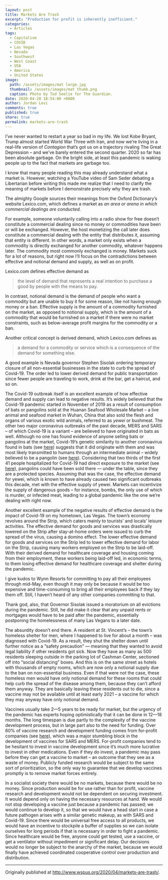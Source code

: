 ```yaml
---
layout: post
title: Markets Are Trash
excerpt: "Production for profit is inherently inefficient."
categories:
  - Articles
tags:
  - Capitalism
  - COVID
  - Las Vegas
  - Nevada
  - Southwest
  - West Coast
  - USA
  - America
  - United States
image: 
  path: /assets/images/mat large.jpg
  thumbnail: /assets/images/mat thumb.png
  caption: Photo by Tod Seelie for The Guardian.
date: 2020-04-20 18:54:00 +0800
author: Jordan Levi
comments: true
published: true
share: true
permalink: markets-are-trash
---
```

I’ve never wanted to restart a year so bad in my life. We lost Kobe Bryant, Trump almost started World War Three with Iran, and now we’re living in a real-life version of <i>Contagion</i> that’s got us on a trajectory rivaling The Great Depression – and we’ve barely entered the second quarter. 2020 so far has been absolute garbage. On the bright side, at least this pandemic is waking people up to the fact that markets are garbage too.  

I know that many people reading this may already understand what a market is. However, watching a YouTube video of Sam Seder debating a Libertarian before writing this made me realize that I need to clarify the meaning of markets before I demonstrate precisely why they are trash. 

The almighty Google sources their meanings from the Oxford Dictionary’s website Lexico.com, which defines a market as <i>an area or arena in which commercial dealings are conducted.</i> 

For example, someone voluntarily calling into a radio show for free doesn’t constitute a commercial dealing since no money or commodities have been or will be exchanged. However, the host monetizing the call later does constitute a commercial dealing with the entity that distributes it, assuming that entity is different. In other words, a market only exists when a commodity is directly exchanged for another commodity, whatever happens later. The commodity most commonly exchanged is money. Markets suck for a lot of reasons, but right now I’ll focus on the contradictions between effective and notional demand and supply, as well as on profit.  

Lexico.com defines effective demand as 

<blockquote>the level of demand that represents a real intention to purchase a good by people with the means to pay.</blockquote>

In contrast, notional demand is the demand of people who want a commodity but are unable to buy it for some reason, like not having enough money or a ban. Effective supply is the amount of a commodity furnished on the market, as opposed to notional supply, which is the amount of a commodity that would be furnished on a market if there were no market constraints, such as below-average profit margins for the commodity or a ban. 

Another critical concept is derived demand, which Lexico.com defines as 

<blockquote>a demand for a commodity or service which is a consequence of the demand for something else.</blockquote>

A good example is Nevada governor Stephen Sisolak ordering temporary closure of all non-essential businesses in the state to curb the spread of Covid-19. The order led to lower derived demand for public transportation since fewer people are traveling to work, drink at the bar, get a haircut, and so on.  

The Covid-19 outbreak itself is an excellent example of how effective demand and supply can lead to negative results. It’s widely believed that the Covid-19 pandemic started in November of 2019 as a result of consumption of bats or pangolins sold at the Huanan Seafood Wholesale Market – a live animal and seafood market in Wuhan, China that also sold the flesh and organs of various exotic wild animals, referred to as <i>yewei</i> or bushmeat. The other two major coronavirus outbreaks of the past decade, MERS and SARS – of which Covid-19 is a variant – are believed to have originated in bats as well. Although no one has found evidence of anyone selling bats or pangolins at the market, Covid-19’s genetic similarity to another coronavirus found in bats (see [here](https://www.dailymail.co.uk/health/article-7960423/The-Latest-Shanghai-index-drops-8-virus-outbreak-grows.html)) suggests that it did originate with them and was most likely transmitted to humans through an intermediate animal – widely believed to be a pangolin (see [here](https://www.dw.com/en/coronavirus-from-bats-to-pangolins-how-do-viruses-reach-us/a-52291570)). Considering that two thirds of the first 41 people hospitalized for Covid-19 had direct exposure to the market (see [here](https://www.thelancet.com/action/showPdf?pii=S0140-6736%2820%2930183-5)), pangolins could have been sold there — under the table, since they are a protected species. Assuming that was the case, the effective demand for yewei, which is known to have already caused two significant outbreaks this decade, met with the effective supply of yewei. Markets can incentivize the supply of dangerous goods – for instance, bombs, the only use of which is murder, or infected meat, leading to a global pandemic like the one we’re dealing with right now.  

Another excellent example of the negative results of effective demand is the impact of Covid-19 on my hometown, Las Vegas. The town’s economy revolves around the Strip, which caters mainly to tourists’ and locals’ leisure activities. The effective demand for goods and services was drastically lowered on the Strip after stay-at-home orders were issued to curb the spread of the virus, causing a domino effect. The lower effective demand for goods and services on the Strip led to lower effective demand for labor on the Strip, causing many workers employed on the Strip to be laid-off. With their derived demand for healthcare coverage and housing coming from their employment, these workers being laid-off led, in economic terms, to them losing effective demand for healthcare coverage and shelter during the pandemic. 

I give kudos to Wynn Resorts for committing to pay all their employees through mid-May, even though it may only be because it would be too expensive and time-consuming to bring all their employees back if they lay them off. Still, I haven’t heard of any other companies committing to that. 

Thank god, also, that Governor Sisolak issued a moratorium on all evictions during the pandemic. Still, he did make it clear that any unpaid rents or mortgages would have to be paid after the pandemic, essentially postponing the homelessness of many Las Vegans to a later date.  

The absurdity doesn’t end there. A resident at St. Vincent’s – the town’s homeless shelter for men, where I happened to live for about a month – was diagnosed with Covid-19. As a result, they shut the shelter down until further notice as a “safety precaution” — meaning that they wanted to avoid legal liability if other residents got sick. Now they have as many as 500 residents sleeping outside in the parking lot of Cashman Center, sectioned off into “social distancing” boxes. And this is on the same street as hotels with thousands of empty rooms, which are now only a notional supply due to the ban on non-essential business. Even if that were not the case, these homeless men would have only notional demand for these rooms that could help curb the spread of the disease among them, because they can’t afford them anyway. They are basically leaving these residents out to die, since a vaccine may not be available until at least early 2021 – a vaccine for which they may anyway have only notional demand.  

Vaccines usually take 2—5 years to be ready for market, but the urgency of the pandemic has experts hoping optimistically that it can be done in 12—18 months. The long timespan is due partly to the complexity of the vaccine development process, but in large part also to the need for funding. Over 60% of vaccine research and development funding comes from for-profit companies (see [here](https://www.thebalance.com/investing-4072978)), which was a major stumbling block in the development of vaccines for SARS and MERS. For-profit companies tend to be hesitant to invest in vaccine development since it’s much more lucrative to invest in other medications. Even if they do invest, a pandemic may pass before they can get a vaccine to market – an outcome that they see as a waste of money. Publicly funded research would be subject to the same sort of prioritization, so the only way to guarantee that we develop vaccines promptly is to remove market forces entirely.  

In a socialist society there would be no markets, because there would be no money. Since production would be for use rather than for profit, vaccine research and development would not be dependent on securing investment. It would depend only on having the necessary resources at hand. We would not stop developing a vaccine just because a pandemic has passed; we would continue to develop it, so that we would have a head start in case a future pathogen arises with a similar genetic makeup, as with SARS and Covid-19. Since there would be universal free access to all products, we would have an incentive to stockpile a buffer of supplies so we can isolate ourselves for long periods if that is necessary in order to fight a pandemic. Since healthcare would be free, anyone could get tested, use a vaccine, or get a ventilator without impediment or significant delay. Our decisions would no longer be subject to the anarchy of the market, because we would finally have achieved coordinated cooperative control over production and distribution.

<hr>

Originally published at <a href="url">http://www.wspus.org/2020/04/markets-are-trash/</a>.

